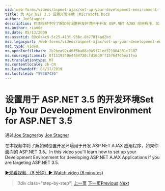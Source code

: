 ```yaml
---
uid: web-forms/videos/aspnet-ajax/set-up-your-development-environment-for-aspnet-35
title: 为 ASP.NET 3.5 设置开发环境 |Microsoft Docs
author: JoeStagner
description: 在本视频中将了解如何设置开发环境用于开发 ASP.NET AJAX 应用程序，如果你面向的 ASP.NET 3.5。
ms.author: riande
ms.date: 05/13/2009
ms.assetid: 00c0a4c9-5c25-413f-938c-8b77814ad2bd
msc.legacyurl: /web-forms/videos/aspnet-ajax/set-up-your-development-environment-for-aspnet-35
msc.type: video
ms.openlocfilehash: 2b2bea92cd0f5ba08a9a5f71ed321864381c7587
ms.sourcegitcommit: 0f1119340e4464720cfd16d0ff15764746ea1fea
ms.translationtype: MT
ms.contentlocale: zh-CN
ms.lasthandoff: 04/17/2019
ms.locfileid: "59387420"
---
```

# <a name="set-up-your-development-environment-for-aspnet-35"></a><span data-ttu-id="72bfd-103">设置用于 ASP.NET 3.5 的开发环境</span><span class="sxs-lookup"><span data-stu-id="72bfd-103">Set Up Your Development Environment for ASP.NET 3.5</span></span>

<span data-ttu-id="72bfd-104">通过[Joe Stagner](https://github.com/JoeStagner)</span><span class="sxs-lookup"><span data-stu-id="72bfd-104">by [Joe Stagner](https://github.com/JoeStagner)</span></span>

<span data-ttu-id="72bfd-105">在本视频中将了解如何设置开发环境用于开发 ASP.NET AJAX 应用程序，如果你面向的 ASP.NET 3.5。</span><span class="sxs-lookup"><span data-stu-id="72bfd-105">In this video you'll learn how to set up your Development Environment for developing ASP.NET AJAX Applications if you are targeting ASP.NET 3.5.</span></span>

[<span data-ttu-id="72bfd-106">&#9654;观看视频 （8 分钟）</span><span class="sxs-lookup"><span data-stu-id="72bfd-106">&#9654; Watch video (8 minutes)</span></span>](https://channel9.msdn.com/Blogs/ASP-NET-Site-Videos/set-up-your-development-environment-for-aspnet-35)

> [!div class="step-by-step"]
> <span data-ttu-id="72bfd-107">[上一页](how-to-dynamically-add-controls-to-a-web-page.md)
> [下一页](set-up-your-development-environment-for-aspnet-20.md)</span><span class="sxs-lookup"><span data-stu-id="72bfd-107">[Previous](how-to-dynamically-add-controls-to-a-web-page.md)
[Next](set-up-your-development-environment-for-aspnet-20.md)</span></span>

